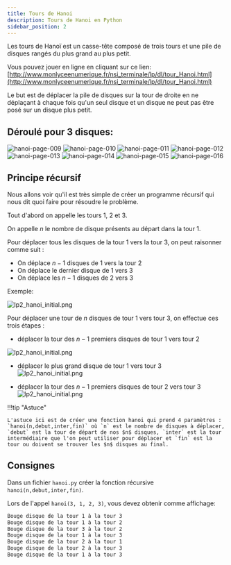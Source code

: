 ```yaml
---
title: Tours de Hanoi
description: Tours de Hanoi en Python
sidebar_position: 2
---
```


Les tours de Hanoï est un casse-tête composé de trois tours et une pile de disques rangés du plus grand au plus petit.

Vous pouvez jouer en ligne en cliquant sur ce lien: [http://www.monlyceenumerique.fr/nsi_terminale/lp/dl/tour_Hanoi.html](http://www.monlyceenumerique.fr/nsi_terminale/lp/dl/tour_Hanoi.html)

Le but est de déplacer la pile de disques sur la tour de droite en ne déplaçant à chaque fois qu'un seul disque et un disque ne peut pas être posé sur un disque plus petit.

## Déroulé pour 3 disques:

![hanoi-page-009](./hanoi/hanoi-page-009.jpg)
![hanoi-page-010](./hanoi/hanoi-page-010.jpg)
![hanoi-page-011](./hanoi/hanoi-page-011.jpg)
![hanoi-page-012](./hanoi/hanoi-page-012.jpg)
![hanoi-page-013](./hanoi/hanoi-page-013.jpg)
![hanoi-page-014](./hanoi/hanoi-page-014.jpg)
![hanoi-page-015](./hanoi/hanoi-page-015.jpg)
![hanoi-page-016](./hanoi/hanoi-page-016.jpg)

## Principe récursif

Nous allons voir qu'il est très simple de créer un programme récursif qui nous dit quoi faire pour résoudre le problème.

Tout d'abord on appelle les tours 1, 2 et 3.

On appelle $n$ le nombre de disque présents au départ dans la tour 1.

Pour déplacer tous les disques de la tour 1 vers la tour 3, on peut raisonner comme suit :

- On déplace $n-1$ disques de 1 vers la tour 2
- On déplace le dernier disque de 1 vers 3
- On déplace les $n-1$ disques de 2 vers 3

Exemple:

![lp2_hanoi_initial.png](./hanoi/lp2_hanoi_initial.png)

Pour déplacer une tour de $n$ disques de tour 1 vers tour 3, on effectue ces trois étapes :

- déplacer la tour des $n-1$ premiers disques de tour 1 vers tour 2

![lp2_hanoi_initial.png](./hanoi/lp2_hanoi_etape1.png)

- déplacer le plus grand disque de tour 1 vers tour 3
  ![lp2_hanoi_initial.png](./hanoi/lp2_hanoi_etape2.png)

- déplacer la tour des $n-1$ premiers disques de tour 2 vers tour 3
  ![lp2_hanoi_initial.png](./hanoi/lp2_hanoi_etape3.png)

!!!tip "Astuce"

    L'astuce ici est de créer une fonction hanoi qui prend 4 paramètres : `hanoi(n,debut,inter,fin)` où `n` est le nombre de disques à déplacer, `debut` est la tour de départ de nos $n$ disques, `inter` est la tour intermédiaire que l'on peut utiliser pour déplacer et `fin` est la tour ou doivent se trouver les $n$ disques au final.

## Consignes

Dans un fichier `hanoi.py` créer la fonction récursive `hanoi(n,debut,inter,fin)`.

Lors de l'appel `hanoi(3, 1, 2, 3)`, vous devez obtenir comme affichage:

```bash
Bouge disque de la tour 1 à la tour 3
Bouge disque de la tour 1 à la tour 2
Bouge disque de la tour 3 à la tour 2
Bouge disque de la tour 1 à la tour 3
Bouge disque de la tour 2 à la tour 1
Bouge disque de la tour 2 à la tour 3
Bouge disque de la tour 1 à la tour 3
```
